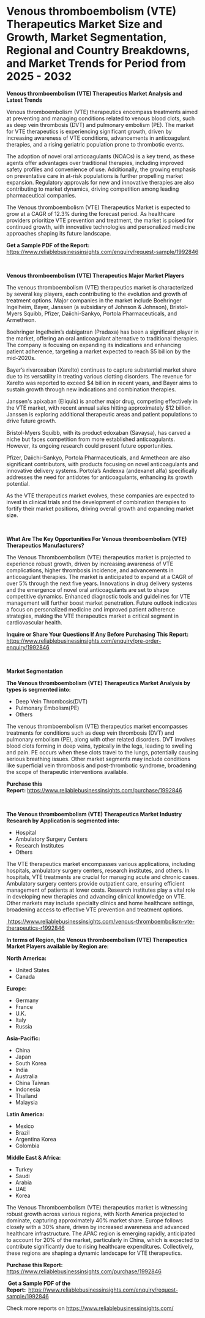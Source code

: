 <p><h1>Venous thromboembolism (VTE) Therapeutics Market Size and Growth, Market Segmentation, Regional and Country Breakdowns, and Market Trends for Period from 2025 -  2032</h1></p><p><strong>Venous thromboembolism (VTE) Therapeutics Market Analysis and Latest Trends</strong></p>
<p><p>Venous thromboembolism (VTE) therapeutics encompass treatments aimed at preventing and managing conditions related to venous blood clots, such as deep vein thrombosis (DVT) and pulmonary embolism (PE). The market for VTE therapeutics is experiencing significant growth, driven by increasing awareness of VTE conditions, advancements in anticoagulant therapies, and a rising geriatric population prone to thrombotic events.</p><p>The adoption of novel oral anticoagulants (NOACs) is a key trend, as these agents offer advantages over traditional therapies, including improved safety profiles and convenience of use. Additionally, the growing emphasis on preventative care in at-risk populations is further propelling market expansion. Regulatory approvals for new and innovative therapies are also contributing to market dynamics, driving competition among leading pharmaceutical companies.</p><p>The Venous thromboembolism (VTE) Therapeutics Market is expected to grow at a CAGR of 12.3% during the forecast period. As healthcare providers prioritize VTE prevention and treatment, the market is poised for continued growth, with innovative technologies and personalized medicine approaches shaping its future landscape.</p></p>
<p><strong>Get a Sample PDF of the Report:&nbsp;</strong> <a href="https://www.reliablebusinessinsights.com/enquiry/request-sample/1992846?utm_campaign=1847&utm_medium=2&utm_source=Github&utm_content=ia&utm_term=03032025&utm_id=venous-thromboembolism-vte-therapeutics">https://www.reliablebusinessinsights.com/enquiry/request-sample/1992846</a></p>
<p>&nbsp;</p>
<p><strong>Venous thromboembolism (VTE) Therapeutics Major Market Players</strong></p>
<p><p>The venous thromboembolism (VTE) therapeutics market is characterized by several key players, each contributing to the evolution and growth of treatment options. Major companies in the market include Boehringer Ingelheim, Bayer, Janssen (a subsidiary of Johnson & Johnson), Bristol-Myers Squibb, Pfizer, Daiichi-Sankyo, Portola Pharmaceuticals, and Armetheon.</p><p>Boehringer Ingelheim’s dabigatran (Pradaxa) has been a significant player in the market, offering an oral anticoagulant alternative to traditional therapies. The company is focusing on expanding its indications and enhancing patient adherence, targeting a market expected to reach $5 billion by the mid-2020s.</p><p>Bayer’s rivaroxaban (Xarelto) continues to capture substantial market share due to its versatility in treating various clotting disorders. The revenue for Xarelto was reported to exceed $4 billion in recent years, and Bayer aims to sustain growth through new indications and combination therapies.</p><p>Janssen's apixaban (Eliquis) is another major drug, competing effectively in the VTE market, with recent annual sales hitting approximately $12 billion. Janssen is exploring additional therapeutic areas and patient populations to drive future growth.</p><p>Bristol-Myers Squibb, with its product edoxaban (Savaysa), has carved a niche but faces competition from more established anticoagulants. However, its ongoing research could present future opportunities.</p><p>Pfizer, Daiichi-Sankyo, Portola Pharmaceuticals, and Armetheon are also significant contributors, with products focusing on novel anticoagulants and innovative delivery systems. Portola’s Andexxa (andexanet alfa) specifically addresses the need for antidotes for anticoagulants, enhancing its growth potential.</p><p>As the VTE therapeutics market evolves, these companies are expected to invest in clinical trials and the development of combination therapies to fortify their market positions, driving overall growth and expanding market size.</p></p>
<p>&nbsp;</p>
<p><strong>What Are The Key Opportunities For Venous thromboembolism (VTE) Therapeutics Manufacturers?</strong></p>
<p><p>The Venous Thromboembolism (VTE) therapeutics market is projected to experience robust growth, driven by increasing awareness of VTE complications, higher thrombosis incidence, and advancements in anticoagulant therapies. The market is anticipated to expand at a CAGR of over 5% through the next five years. Innovations in drug delivery systems and the emergence of novel oral anticoagulants are set to shape competitive dynamics. Enhanced diagnostic tools and guidelines for VTE management will further boost market penetration. Future outlook indicates a focus on personalized medicine and improved patient adherence strategies, making the VTE therapeutics market a critical segment in cardiovascular health.</p></p>
<p><strong>Inquire or Share Your Questions If Any Before Purchasing This Report:</strong> <a href="https://www.reliablebusinessinsights.com/enquiry/pre-order-enquiry/1992846?utm_campaign=1847&utm_medium=2&utm_source=Github&utm_content=ia&utm_term=03032025&utm_id=venous-thromboembolism-vte-therapeutics">https://www.reliablebusinessinsights.com/enquiry/pre-order-enquiry/1992846</a></p>
<p>&nbsp;</p>
<p><strong>Market Segmentation</strong></p>
<p><strong>The Venous thromboembolism (VTE) Therapeutics Market Analysis by types is segmented into:</strong></p>
<p><ul><li>Deep Vein Thrombosis(DVT)</li><li>Pulmonary Embolism(PE)</li><li>Others</li></ul></p>
<p><p>The venous thromboembolism (VTE) therapeutics market encompasses treatments for conditions such as deep vein thrombosis (DVT) and pulmonary embolism (PE), along with other related disorders. DVT involves blood clots forming in deep veins, typically in the legs, leading to swelling and pain. PE occurs when these clots travel to the lungs, potentially causing serious breathing issues. Other market segments may include conditions like superficial vein thrombosis and post-thrombotic syndrome, broadening the scope of therapeutic interventions available.</p></p>
<p><strong>Purchase this Report:&nbsp;</strong><a href="https://www.reliablebusinessinsights.com/purchase/1992846?utm_campaign=1847&utm_medium=2&utm_source=Github&utm_content=ia&utm_term=03032025&utm_id=venous-thromboembolism-vte-therapeutics">https://www.reliablebusinessinsights.com/purchase/1992846</a></p>
<p>&nbsp;</p>
<p><strong>The Venous thromboembolism (VTE) Therapeutics Market Industry Research by Application is segmented into:</strong></p>
<p><ul><li>Hospital</li><li>Ambulatory Surgery Centers</li><li>Research Institutes</li><li>Others</li></ul></p>
<p><p>The VTE therapeutics market encompasses various applications, including hospitals, ambulatory surgery centers, research institutes, and others. In hospitals, VTE treatments are crucial for managing acute and chronic cases. Ambulatory surgery centers provide outpatient care, ensuring efficient management of patients at lower costs. Research institutes play a vital role in developing new therapies and advancing clinical knowledge on VTE. Other markets may include specialty clinics and home healthcare settings, broadening access to effective VTE prevention and treatment options.</p></p>
<p><a href="https://www.reliablebusinessinsights.com/venous-thromboembolism-vte-therapeutics-r1992846?utm_campaign=1847&utm_medium=2&utm_source=Github&utm_content=ia&utm_term=03032025&utm_id=venous-thromboembolism-vte-therapeutics">&nbsp;https://www.reliablebusinessinsights.com/venous-thromboembolism-vte-therapeutics-r1992846</a></p>
<p><strong>In terms of Region, the Venous thromboembolism (VTE) Therapeutics Market Players available by Region are:</strong></p>
<p>
    <p> <strong> North America: </strong>
        <ul>
            <li>United States</li>
            <li>Canada</li>
        </ul>
        </p> 
    <p> <strong> Europe: </strong>
        <ul>
            <li>Germany</li>
            <li>France</li>
            <li>U.K.</li>
            <li>Italy</li>
            <li>Russia</li>
        </ul>
        </p> 
    <p> <strong> Asia-Pacific: </strong>
        <ul>
            <li>China</li>
            <li>Japan</li>
            <li>South Korea</li>
            <li>India</li>
            <li>Australia</li>
            <li>China Taiwan</li>
            <li>Indonesia</li>
            <li>Thailand</li>
            <li>Malaysia</li>
        </ul>
        </p> 
    <p> <strong> Latin America: </strong>
        <ul>
            <li>Mexico</li>
            <li>Brazil</li>
            <li>Argentina Korea</li>
            <li>Colombia</li>
        </ul>
        </p> 
    <p> <strong> Middle East & Africa: </strong>
        <ul>
            <li>Turkey</li>
            <li>Saudi</li>
            <li>Arabia</li>
            <li>UAE</li>
            <li>Korea</li>
        </ul>
    </p>
    </p>
<p><p>The Venous Thromboembolism (VTE) therapeutics market is witnessing robust growth across various regions, with North America projected to dominate, capturing approximately 40% market share. Europe follows closely with a 30% share, driven by increased awareness and advanced healthcare infrastructure. The APAC region is emerging rapidly, anticipated to account for 20% of the market, particularly in China, which is expected to contribute significantly due to rising healthcare expenditures. Collectively, these regions are shaping a dynamic landscape for VTE therapeutics.</p></p>
<p><strong>Purchase this Report: </strong><a href="https://www.reliablebusinessinsights.com/purchase/1992846?utm_campaign=1847&utm_medium=2&utm_source=Github&utm_content=ia&utm_term=03032025&utm_id=venous-thromboembolism-vte-therapeutics">https://www.reliablebusinessinsights.com/purchase/1992846</a></p>
<p>&nbsp;<strong>Get a Sample PDF of the Report:&nbsp;&nbsp;</strong><a href="https://www.reliablebusinessinsights.com/enquiry/request-sample/1992846?utm_campaign=1847&utm_medium=2&utm_source=Github&utm_content=ia&utm_term=03032025&utm_id=venous-thromboembolism-vte-therapeutics">https://www.reliablebusinessinsights.com/enquiry/request-sample/1992846</a></p>
<p><strong></strong></p>
<p>Check more reports on <a href="https://www.reliablebusinessinsights.com/?utm_campaign=1847&utm_medium=2&utm_source=Github&utm_content=ia&utm_term=03032025&utm_id=venous-thromboembolism-vte-therapeutics">https://www.reliablebusinessinsights.com/</a></p>